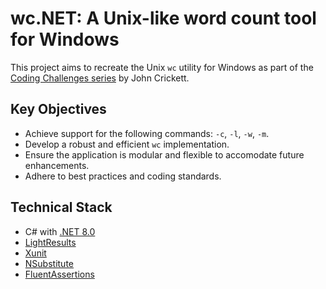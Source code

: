 # wc.NET: A Unix-like word count tool for Windows
This project aims to recreate the Unix `wc` utility for Windows as part of the [Coding Challenges series](https://codingchallenges.fyi/) by John Crickett.

## Key Objectives
* Achieve support for the following commands: `-c`, `-l`, `-w`, `-m`.
* Develop a robust and efficient `wc` implementation.
* Ensure the application is modular and flexible to accomodate future enhancements.
* Adhere to best practices and coding standards.

## Technical Stack
* C# with [.NET 8.0](https://dotnet.microsoft.com/en-us/download/dotnet/8.0)
* [LightResults](https://jscarle.github.io/LightResults/)
* [Xunit](https://xunit.net/)
* [NSubstitute](https://nsubstitute.github.io/)
* [FluentAssertions](https://fluentassertions.com/)
